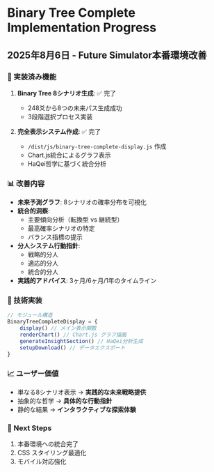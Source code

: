 # Binary Tree Complete Implementation Progress
## 2025年8月6日 - Future Simulator本番環境改善

### 🎯 実装済み機能
1. **Binary Tree 8シナリオ生成**: ✅ 完了
   - 248爻から8つの未来パス生成成功
   - 3段階選択プロセス実装

2. **完全表示システム作成**: ✅ 完了
   - `/dist/js/binary-tree-complete-display.js` 作成
   - Chart.js統合によるグラフ表示
   - HaQei哲学に基づく統合分析

### 📊 改善内容
- **未来予測グラフ**: 8シナリオの確率分布を可視化
- **統合的洞察**: 
  - 主要傾向分析（転換型 vs 継続型）
  - 最高確率シナリオの特定
  - バランス指標の提示
- **分人システム行動指針**: 
  - 戦略的分人
  - 適応的分人
  - 統合的分人
- **実践的アドバイス**: 3ヶ月/6ヶ月/1年のタイムライン

### 🔧 技術実装
```javascript
// モジュール構造
BinaryTreeCompleteDisplay = {
    display() // メイン表示関数
    renderChart() // Chart.js グラフ描画
    generateInsightSection() // HaQei分析生成
    setupDownload() // データエクスポート
}
```

### 📈 ユーザー価値
- 単なる8シナリオ表示 → **実践的な未来戦略提供**
- 抽象的な哲学 → **具体的な行動指針**
- 静的な結果 → **インタラクティブな探索体験**

### 🚀 Next Steps
1. 本番環境への統合完了
2. CSS スタイリング最適化
3. モバイル対応強化